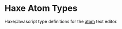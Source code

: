
# Haxe Atom Types

Haxe/Javascript type definitions for the [atom](https://atom.io/docs/api) text editor.
